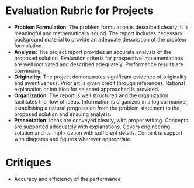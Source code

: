 # Evaluation Rubric for Projects
* __Problem Formulation__: The problem formulation is described clearly; it is meaningful and mathematically sound. The report includes necessary background material to provide an adequate description of the problem formulation.
* __Analysis__: The project report provides an accurate analysis of the proposed solution. Evaluation criteria for prospective implementations are well motivated and described adequately. Performance results are convincing.
* __Originality__: The project demonstrates significant evidence of originality and inventiveness. Prior art is given credit through references. Rational explanation or intuition for selected approached is provided.
* __Organization__: The report is well structured and the organization facilitates the flow of ideas. Information is organized in a logical manner, establishing a natural progression from the problem statement to the proposed solution and ensuing analysis.
* __Presentation__: Ideas are conveyed clearly, with proper writing. Concepts are supported adequately with explanations. Covers engineering solution and its impli- cation with sufficient details. Content is support with diagrams and figures wherever appropriate.


# Critiques

* Accuracy and efficiency of the performance
